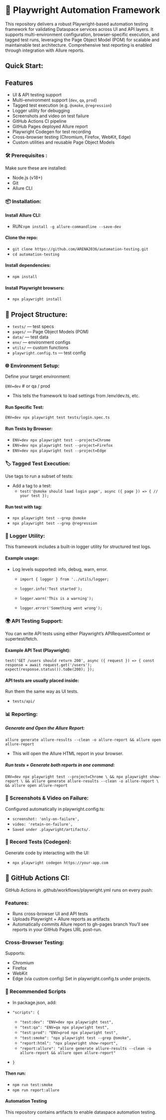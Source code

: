 # 🧪 Playwright Automation Framework
This repository delivers a robust Playwright-based automation testing framework for validating Dataspace services across UI and API layers. It supports multi-environment configuration, browser-specific execution, and tagged test runs, leveraging the Page Object Model (POM) for scalable and maintainable test architecture. Comprehensive test reporting is enabled through integration with Allure reports.

## Quick Start:
## Features
- UI & API testing support
- Multi-environment support (`dev`, `qa`, `prod`)
- Tagged test execution (e.g. `@smoke`, `@regression`)
- Logger utility for debugging
- Screenshots and video on test failure
- GitHub Actions CI pipeline
- GitHub Pages deployed Allure report
- Playwright Codegen for test recording
- Cross-browser testing (Chromium, Firefox, WebKit, Edge)
- Custom utilities and reusable Page Object Models
  

### 🛠 Prerequisites :
Make sure these are installed:

- Node.js (v18+)
- Git
- Allure CLI

### 📦 Installation:
#### Install Allure CLI:
- RUN:`npm install -g allure-commandline --save-dev`

#### Clone the repo:
- `git clone https://github.com/ARENA2036/automation-testing.git`
- `cd automation-testing`

#### Install dependencies:
- `npm install`

#### Install Playwright browsers:
- `npx playwright install`

## 📁 Project Structure:

- `tests/` — test specs
- `pages/` — Page Object Models (POM)
- `data/` — test data
- `env/` — environment configs
- `utils/` — custom functions
- `playwright.config.ts` — test config

### 🌐 Environment Setup:
Define your target environment:

`ENV=dev`    # or qa / prod
- This tells the framework to load settings from /env/dev.ts, etc.

#### Run Specific Test:
`ENV=dev npx playwright test tests/login.spec.ts`

#### Run Tests by Browser:
- `ENV=dev npx playwright test --project=Chrome`
- `ENV=dev npx playwright test --project=Firefox`
- `ENV=dev npx playwright test --project=Edge`

### 🏷️ Tagged Test Execution:
Use tags to run a subset of tests:
- Add a tag to a test:
  - `test('@smoke should load login page', async ({ page }) => {
    // your test
  });`

#### Run test with tag:
- `npx playwright test --grep @smoke`
- `npx playwright test --grep @regression`

### 🧰 Logger Utility:
This framework includes a built-in logger utility for structured test logs.
#### Example usage:
* Log levels supported: info, debug, warn, error.
    - `import { logger } from '../utils/logger;`
  
    - `logger.info('Test started');`
    - `logger.warn('This is a warning');`
    - `logger.error('Something went wrong');`

### 🌍 API Testing Support:
You can write API tests using either Playwright’s APIRequestContext or supertest/fetch.
#### Example API Test (Playwright):

`test('GET /users should return 200', async ({ request }) => {
  const response = await request.get('/users');
  expect(response.status()).toBe(200);
});`

#### API tests are usually placed inside:
Run them the same way as UI tests.
- `tests/api/`

### 📊 Reporting:
##### Generate and Open the Allure Report:
 `allure generate allure-results --clean -o allure-report && allure open allure-report`
- This will open the Allure HTML report in your browser.

##### Run tests + Generate both reports in one command:
`ENV=dev npx playwright test --project=Chrome \
&& npx playwright show-report \
&& allure generate allure-results --clean -o allure-report \
&& allure open allure-report`

### 🎥 Screenshots & Video on Failure:
Configured automatically in playwright.config.ts:
- `screenshot: 'only-on-failure',`
- `video: 'retain-on-failure',`
 - `Saved under .playwright/artifacts/. `

### 🧬 Record Tests (Codegen):
Generate code by interacting with the UI:
- `npx playwright codegen https://your-app.com`

## 🤖 GitHub Actions CI:
GitHub Actions in .github/workflows/playwright.yml runs on every push:
### Features:
- Runs cross-browser UI and API tests
- Uploads Playwright + Allure reports as artifacts
- Automatically commits Allure report to gh-pages branch
You’ll see reports in your GitHub Pages URL post-run.

### Cross-Browser Testing:
Supports:
- Chromium
- Firefox
- WebKit
- Edge (via custom config)
Set in playwright.config.ts under projects.

### 📜 Recommended Scripts
- In package.json, add:

- `"scripts": {`
  - `"test:dev": "ENV=dev npx playwright test",`
  - `"test:qa": "ENV=qa npx playwright test",`
  - `"test:prod": "ENV=prod npx playwright test",`
  - `"test:smoke": "npx playwright test --grep @smoke",`
  - `"report:html": "npx playwright show-report",`
  - `"report:allure": "allure generate allure-results --clean -o allure-report && allure open allure-report"`
- `}`

#### Then run:
 - `npm run test:smoke`
 - `npm run report:allure`

#### Automation Testing
This repository contains artifacts to enable dataspace automation testing.

